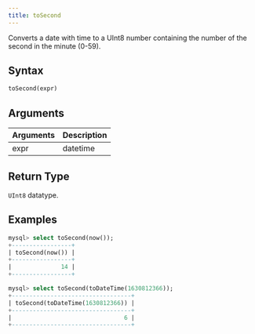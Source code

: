 ```yaml
---
title: toSecond
---
```


Converts a date with time to a UInt8 number containing the number of the second in the minute (0-59).

## Syntax

```sql
toSecond(expr)
```

## Arguments

| Arguments   | Description |
| ----------- | ----------- |
| expr | datetime |

## Return Type
 `UInt8` datatype.

## Examples

```sql
mysql> select toSecond(now());
+-----------------+
| toSecond(now()) |
+-----------------+
|              14 |
+-----------------+

mysql> select toSecond(toDateTime(1630812366));
+----------------------------------+
| toSecond(toDateTime(1630812366)) |
+----------------------------------+
|                                6 |
+----------------------------------+
```
